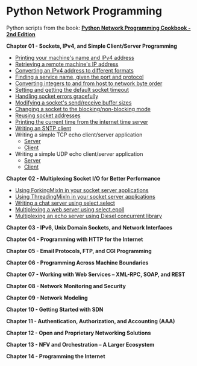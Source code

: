 # Python Network Programming
Python scripts from the book: [**Python Network Programming Cookbook - 2nd Edition**](https://www.packtpub.com/networking-and-servers/python-network-programming-cookbook-second-edition)

**Chapter 01 - Sockets, IPv4, and Simple Client/Server Programming**
- [Printing your machine's name and IPv4 address](https://github.com/harshildarji/Python-Network-Programming-Cookbook/blob/master/Chapter%2001/01.py)
- [Retrieving a remote machine's IP address](https://github.com/harshildarji/Python-Network-Programming-Cookbook/blob/master/Chapter%2001/02.py)
- [Converting an IPv4 address to different formats](https://github.com/harshildarji/Python-Network-Programming-Cookbook/blob/master/Chapter%2001/03.py)
- [Finding a service name, given the port and protocol](https://github.com/harshildarji/Python-Network-Programming-Cookbook/blob/master/Chapter%2001/04.py)
- [Converting integers to and from host to network byte order](https://github.com/harshildarji/Python-Network-Programming-Cookbook/blob/master/Chapter%2001/05.py)
- [Setting and getting the default socket timeout](https://github.com/harshildarji/Python-Network-Programming-Cookbook/blob/master/Chapter%2001/06.py)
- [Handling socket errors gracefully](https://github.com/harshildarji/Python-Network-Programming-Cookbook/blob/master/Chapter%2001/07.py)
- [Modifying a socket's send/receive buffer sizes](https://github.com/harshildarji/Python-Network-Programming-Cookbook/blob/master/Chapter%2001/08.py)
- [Changing a socket to the blocking/non-blocking mode](https://github.com/harshildarji/Python-Network-Programming-Cookbook/blob/master/Chapter%2001/09.py)
- [Reusing socket addresses](https://github.com/harshildarji/Python-Network-Programming-Cookbook/blob/master/Chapter%2001/10.py)
- [Printing the current time from the internet time server](https://github.com/harshildarji/Python-Network-Programming-Cookbook/blob/master/Chapter%2001/11.py)
- [Writing an SNTP client](https://github.com/harshildarji/Python-Network-Programming-Cookbook/blob/master/Chapter%2001/12.py)
- Writing a simple TCP echo client/server application
  - [Server](https://github.com/harshildarji/Python-Network-Programming-Cookbook/blob/master/Chapter%2001/13_Server.py)
  - [Client](https://github.com/harshildarji/Python-Network-Programming-Cookbook/blob/master/Chapter%2001/13_Client.py)
- Writing a simple UDP echo client/server application
  - [Server](https://github.com/harshildarji/Python-Network-Programming-Cookbook/blob/master/Chapter%2001/14_Server.py)
  - [Client](https://github.com/harshildarji/Python-Network-Programming-Cookbook/blob/master/Chapter%2001/14_Client.py)

**Chapter 02 - Multiplexing Socket I/O for Better Performance**
- [Using ForkingMixIn in your socket server applications](https://github.com/harshildarji/Python-Network-Programming/blob/master/Chapter%2002/1.py)
- [Using ThreadingMixIn in your socket server applications](https://github.com/harshildarji/Python-Network-Programming/blob/master/Chapter%2002/2.py)
- [Writing a chat server using select.select](https://github.com/harshildarji/Python-Network-Programming/blob/master/Chapter%2002/3.py)
- [Multiplexing a web server using select.epoll](https://github.com/harshildarji/Python-Network-Programming/blob/master/Chapter%2002/4.py)
- [Multiplexing an echo server using Diesel concurrent library](https://github.com/harshildarji/Python-Network-Programming/blob/master/Chapter%2002/05.py)

**Chapter 03 - IPv6, Unix Domain Sockets, and Network Interfaces**

**Chapter 04 - Programming with HTTP for the Internet**

**Chapter 05 - Email Protocols, FTP, and CGI Programming**

**Chapter 06 - Programming Across Machine Boundaries**

**Chapter 07 - Working with Web Services – XML-RPC, SOAP, and REST**

**Chapter 08 - Network Monitoring and Security**

**Chapter 09 - Network Modeling**

**Chapter 10 - Getting Started with SDN**

**Chapter 11 - Authentication, Authorization, and Accounting (AAA)**

**Chapter 12 - Open and Proprietary Networking Solutions**

**Chapter 13 - NFV and Orchestration – A Larger Ecosystem**

**Chapter 14 - Programming the Internet**

